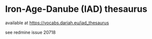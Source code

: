 # Iron-Age-Danube (IAD) thesaurus

available at https://vocabs.dariah.eu/iad_thesaurus

see redmine issue 20718 

